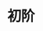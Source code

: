 ---
layout: list
title:  初阶
slug:   level1
menu:	true
order:	1
description: >
  UWP 开发初阶中会带领大家熟悉一下 XAML 和 C# 在 UWP 开发过程中的基本运用，学会如何使用 XAML 编写简单的自适应布局，如何使用 C# 对 UI 进行调整，与简单的软件开发等等。
---
